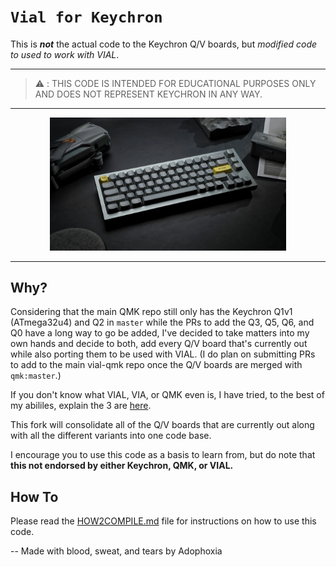 # `Vial for Keychron`
 
This is ***not*** the actual code to the Keychron Q/V boards, but *modified code to used to work with VIAL*.
 
---
 
> :warning: : THIS CODE IS INTENDED FOR EDUCATIONAL PURPOSES ONLY AND DOES NOT REPRESENT KEYCHRON IN ANY WAY.
 
---
 
<p align="center"><img src="media/img.png" width="75%"></p>
 
***
 
## Why?

Considering that the main QMK repo still only has the Keychron Q1v1 (ATmega32u4) and Q2 in `master` while the PRs to add the Q3, Q5, Q6, and Q0 have a long way to go be added, I've decided to take matters into my own hands and decide to both, add every Q/V board that's currently out while also porting them to be used with VIAL. (I do plan on submitting PRs to add to the main vial-qmk repo once the Q/V boards are merged with `qmk:master`.)
 
If you don't know what VIAL, VIA, or QMK even is, I have tried, to the best of my abililes, explain the 3 are [here](WHATIS.md).  
 
This fork will consolidate all of the Q/V boards that are currently out along with all the different variants into one code base.
 
I encourage you to use this code as a basis to learn from, but do note that **this not endorsed by either Keychron, QMK, or VIAL.**

## How To
 
Please read the [HOW2COMPILE.md](HOW2COMPILE.md) file for instructions on how to use this code.

 
-- Made with blood, sweat, and tears by Adophoxia
 

